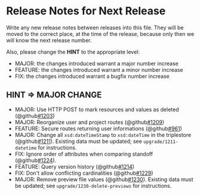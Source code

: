 # Release Notes for Next Release

Write any new release notes between releases into this file. They will be moved to the correct place,
at the time of the release, because only then we will know the next release number.

Also, please change the **HINT** to the appropriate level:
 - MAJOR: the changes introduced warrant a major number increase
 - FEATURE: the changes introduced warrant a minor number increase
 - FIX: the changes introduced warrant a bugfix number increase


## HINT => MAJOR CHANGE

- MAJOR: Use HTTP POST to mark resources and values as deleted (@github[#1203](#1203))
- MAJOR: Reorganize user and project routes (@github[#1209](#1209))
- FEATURE: Secure routes returning user informations (@github[#961](#961))
- MAJOR: Change all `xsd:dateTimeStamp` to `xsd:dateTime` in the triplestore (@github[#1211](#1211)).
  Existing data must be updated; see `upgrade/1211-datetime` for instructions.
- FIX: Ignore order of attributes when comparing standoff (@github[#1224](#1224)).
- FEATURE: Query version history (@github[#1214](#1214))
- FIX: Don't allow conflicting cardinalities (@github[#1229](#1229))
- MAJOR: Remove preview file values (@github[#1230](#1230)). Existing data must be updated;
  see `upgrade/1230-delete-previews` for instructions.

